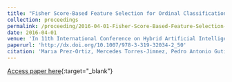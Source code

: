 ```yaml
---
title: "Fisher Score-Based Feature Selection for Ordinal Classification: ASocial Survey on Subjective Well-Being"
collection: proceedings
permalink: /proceeding/2016-04-01-Fisher-Score-Based-Feature-Selection-for-Ordinal-Classification-ASocial-Survey-on-Subjective-Well-Be
date: 2016-04-01
venue: 'In 11th International Conference on Hybrid Artificial Intelligent Systems (HAIS2016)'
paperurl: 'http://dx.doi.org/10.1007/978-3-319-32034-2_50'
citation: 'Marıa Prez-Ortiz, Mercedes Torres-Jimnez, Pedro Antonio Gutirrez, Javier Snchez-Monedero, Csar Hervs-Martınez, &quot;Fisher Score-Based Feature Selection for Ordinal Classification: ASocial Survey on Subjective Well-Being.&quot; In 11th International Conference on Hybrid Artificial Intelligent Systems (HAIS2016), Lecture Notes in Computer Science (LNCS), Vol. 9648, 2016, Seville (Spain), pp.597-608.'
---
```

[Access paper here](http://dx.doi.org/10.1007/978-3-319-32034-2_50){:target="_blank"}
